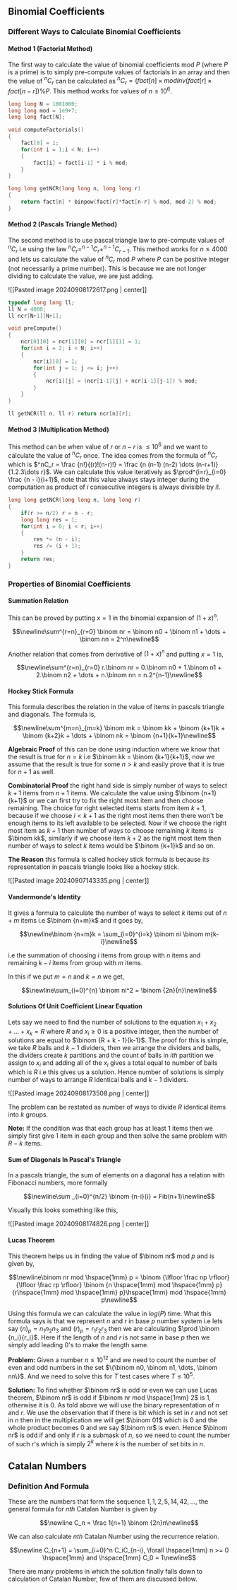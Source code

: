 ## Binomial Coefficients

### Different Ways to Calculate Binomial Coefficients

#### Method 1 (Factorial Method)
The first way to calculate the value of binomial coefficients mod $P$ (where $P$ is a prime) is to simply pre-compute values of factorials in an array and then the value of $^nC_r$ can be calculated as $^nC_r = (fact[n] \times modInv(fact[r] \times fact[n-r]) \% P$. This method works for values of $n \leq 10^6$.

```c++
long long N = 1001000;
long long mod = 1e9+7;
long long fact[N];

void computeFactorials()
{
	fact[0] = 1;
	for(int i = 1;i < N; i++)
	{
		fact[i] = fact[i-1] * i % mod;
	}
}

long long getNCR(long long n, long long r)
{
	return fact[n] * binpow(fact[r]*fact[n-r] % mod, mod-2) % mod;
}
```

#### Method 2 (Pascals Triangle Method)
The second method is to use pascal triangle law to pre-compute values of $^nC_r$ i.e using the law $^nC_r = ^{n-1}C_r + ^{n-1}C_{r-1}$. This method works for $n \leq 4000$ and lets us calculate the value of $^nC_r$ mod $P$ where $P$ can be positive integer (not necessarily a prime number). This is because we are not longer dividing to calculate the value, we are just adding.

![[Pasted image 20240908172617.png | center]]

```c++
typedef long long ll;
ll N = 4000;
ll ncr[N+1][N+1];

void preCompute()
{
	ncr[0][0] = ncr[1][0] = ncr[1][1] = 1;
	for(int i = 2; i < N; i++)
	{
		ncr[i][0] = 1;
		for(int j = 1; j <= i; j++)
		{
			ncr[i][j] = (ncr[i-1][j] + ncr[i-1][j-1]) % mod;
		}
	}
}

ll getNCR(ll n, ll r) return ncr[n][r];
```

#### Method 3 (Multiplication Method)
This method can be when value of $r$ or $n-r$ is $\leq 10^6$ and we want to calculate the value of $^nC_r$ once. The idea comes from the formula of $^nC_r$ which is $^nC_r = \frac {n!}{(r)!(n-r)!} = \frac {n (n-1) (n-2) \dots (n-r+1)}{1.2.3\dots r}$. We can calculate this value iteratively as $\prod^{i=r}_{i=0} \frac {n - i}{i+1}$, note that this value always stays integer during the computation as product of $i$ consecutive integers is always divisible by $i!$.

```c++
long long getNCR(long long n, long long r)
{
	if(r >= n/2) r = n - r;
	long long res = 1;
	for(int i = 0; i < r; i++)
	{
		res *= (n - i);
		res /= (i + 1);
	}
	return res;
}
```

### Properties of Binomial Coefficients
#### Summation Relation
This can be proved by putting $x = 1$ in the binomial expansion of $(1+x)^n$.

$$\newline\sum^{r=n}_{r=0} \binom nr = \binom n0 + \binom n1 + \dots + \binom nn = 2^n\newline$$

Another relation that comes from derivative of $(1+x)^n$ and putting $x = 1$ is,

$$\newline\sum^{r=n}_{r=0} r.\binom nr = 0.\binom n0 + 1.\binom n1 + 2.\binom n2 + \dots + n.\binom nn = n.2^{n-1}\newline$$

#### Hockey Stick Formula
This formula describes the relation in the value of items in pascals triangle and diagonals. The formula is,

$$\newline\sum^{m=n}_{m=k} \binom mk = \binom kk + \binom {k+1}k + \binom {k+2}k + \dots + \binom nk = \binom {n+1}{k+1}\newline$$

**Algebraic Proof** of this can be done using induction where we know that the result is true for $n = k$ i.e $\binom kk = \binom {k+1}{k+1}$, now we assume that the result is true for some $n \gt k$ and easily prove that it is true for $n+1$ as well.

**Combinatorial Proof** the right hand side is simply number of ways to select $k+1$ items from $n+1$ items. We calculate the value using $\binom {n+1}{k+1}$ or we can first try to fix the right most item and then choose remaining. The choice for right selected items starts from item $k+1$, because if we choose $i < k+1$ as the right most items then there won't be enough items to its left available to be selected. Now if we choose the right most item as $k+1$ then number of ways to choose remaining $k$ items is $\binom kk$, similarly if we choose item $k+2$ as the right most item then number of ways to select $k$ items would be $\binom {k+1}k$ and so on.

**The Reason** this formula is called hockey stick formula is because its representation in pascals triangle looks like a hockey stick.

![[Pasted image 20240907143335.png | center]]

#### Vandermonde's Identity
It gives a formula to calculate the number of ways to select $k$ items out of $n + m$ items i.e $\binom {n+m}k$ and it goes by,

$$\newline\binom {n+m}k = \sum_{i=0}^{i=k} \binom ni \binom m{k-i}\newline$$

i.e the summation of choosing $i$ items from group with $n$ items and remaining $k-i$ items from group with $m$ items.

In this if we put $m = n$ and $k = n$ we get,

$$\newline\sum_{i=0}^{n} \binom ni^2 = \binom {2n}{n}\newline$$

#### Solutions Of Unit Coefficient Linear Equation
Lets say we need to find the number of solutions to the equation $x_1 + x_2 + \dots + x_k = R$ where $R$ and $x_i \geq 0$ is a positive integer, then the number of solutions are equal to $\binom {R + k - 1}{k-1}$. The proof for this is simple, we take $R$ balls and $k-1$ dividers, then we arrange the dividers and balls, the dividers create $k$ partitions and the count of balls in $ith$ partition we assign to $x_i$ and adding all of the $x_i$ gives a total equal to number of balls which is $R$ i.e this gives us a solution. Hence number of solutions is simply number of ways to arrange $R$ identical balls and $k-1$ dividers.

![[Pasted image 20240908173508.png | center]]

The problem can be restated as number of ways to divide $R$ identical items into $k$ groups.

**Note:** If the condition was that each group has at least $1$ items then we simply first give $1$ item in each group and then solve the same problem with $R-k$ items.

#### Sum of Diagonals In Pascal's Triangle
In a pascals triangle, the sum of elements on a diagonal has a relation with Fibonacci numbers, more formally

$$\newline\sum _{i=0}^{n/2} \binom {n-i}{i} = Fib(n+1)\newline$$

Visually this looks something like this,

![[Pasted image 20240908174826.png | center]]
#### Lucas Theorem
This theorem helps us in finding the value of $\binom nr$ mod $p$  and is given by,

$$\newline\binom nr mod \hspace{1mm} p = \binom {\lfloor \frac np \rfloor} {\lfloor \frac rp \rfloor} \binom {n \hspace{1mm} mod \hspace{1mm} p}{r\hspace{1mm} mod \hspace{1mm} p}\hspace{1mm} mod \hspace{1mm} p\newline$$

Using this formula we can calculate the value in $log(P)$ time. What this formula says is that we represent $n$ and $r$ in base $p$ number system i.e lets say $(n)_p = n_1 n_2 n_3$ and $(r)_p = r_1r_2r_3$ then we are calculating $\prod \binom {n_i}{r_i}$. Here if the length of $n$ and $r$ is not same in base $p$ then we simply add leading $0$'s to make the length same.

**Problem:** Given a number $n \leq 10^{12}$ and we need to count the number of even and odd numbers in the set $\{\binom n0, \binom n1, \dots, \binom nn\}$. And we need to solve this for $T$ test cases where $T \leq 10^5$.

**Solution:** To find whether $\binom nr$ is odd or even we can use Lucas theorem, $\binom nr$ is odd if $\binom nr mod \hspace{1mm} 2$ is $1$, otherwise it is $0$. As told above we will use the binary representation of $n$ and $r$. We use the observation that if there is bit which is set in $r$ and not set in $n$ then in the multiplication we will get $\binom 01$ which is $0$ and the whole product becomes $0$ and we say $\binom nr$ is even. Hence $\binom nr$ is odd if and only if $r$ is a submask of $n$, so we need to count the number of such $r$'s which is simply $2^k$ where $k$ is the number of set bits in $n$.

## Catalan Numbers
### Definition And Formula

These are the numbers that form the sequence $1, 1, 2, 5, 14, 42, \dots$, the general formula for $nth$ Catalan Number is given by

$$\newline C_n = \frac 1{n+1} \binom {2n}n\newline$$

We can also calculate $nth$ Catalan Number using the recurrence relation.

$$\newline C_{n+1} = \sum_{i=0}^n C_iC_{n-i}, \forall \hspace{1mm} n >= 0 \hspace{1mm} and \hspace{1mm} C_0 = 1\newline$$

There are many problems in which the solution finally falls down to calculation of Catalan Number, few of them are discussed below.
